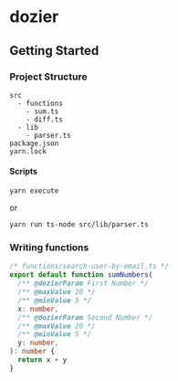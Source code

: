 # dozier

## Getting Started

### Project Structure

```
src
  - functions
    - sum.ts
    - diff.ts
  - lib
    - parser.ts
package.json
yarn.lock
```

#### Scripts

```
yarn execute
```

or

```
yarn run ts-node src/lib/parser.ts
```

### Writing functions

```ts
/* functions/search-user-by-email.ts */
export default function sumNumbers(
  /** @dozierParam First Number */
  /** @maxValue 20 */
  /** @minValue 5 */
  x: number,
  /** @dozierParam Second Number */
  /** @maxValue 20 */
  /** @minValue 5 */
  y: number,
): number {
  return x + y
}
```
